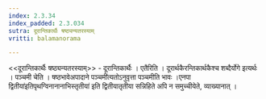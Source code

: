 ```yaml
---
index: 2.3.34
index_padded: 2.3.034
sutra: दूरान्तिकार्थैः षष्ठ्यन्यतरस्याम्‌
vritti: balamanorama

---
```

<<दूरान्तिकार्थैः षष्ठ्यन्यतरस्याम्>> - दूरान्तिकार्थैः । एतैरिति । दूरार्थकैरन्तिकार्थकैश्च शब्दैर्योगे इत्यर्थः । पञ्चमी चेति । षष्ठभावेअपादाने पञ्चमी॑त्यतोऽनुवृत्ता पञ्चमीति भावः ।एनपा द्वितीया॑इतिपृथग्विनानानाभिस्तृतीया॑ इति द्वितीयातृतीया सन्निहिते अपि न समुच्चीयेते, व्याख्यानात् । 
